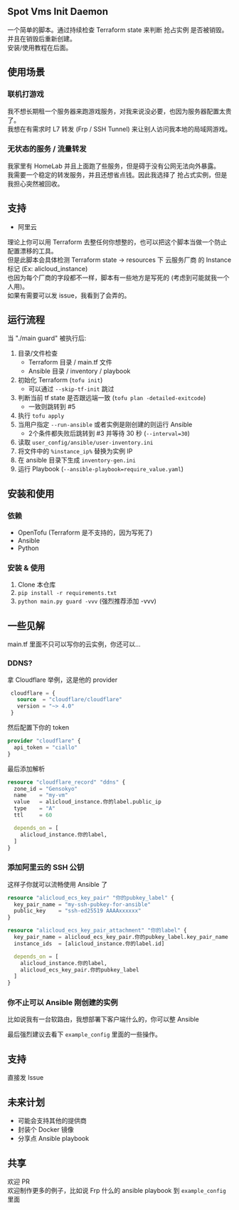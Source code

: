 ## Spot Vms Init Daemon

一个简单的脚本。通过持续检查 Terraform state 来判断 抢占实例 是否被销毁。并且在销毁后重新创建。  
安装/使用教程在后面。

## 使用场景

### 联机打游戏
我不想长期租一个服务器来跑游戏服务，对我来说没必要，也因为服务器配置太贵了。  
我想在有需求时 L7 转发 (Frp / SSH Tunnel) 来让别人访问我本地的局域网游戏。

### 无状态的服务 / 流量转发
我家里有 HomeLab 并且上面跑了些服务，但是碍于没有公网无法向外暴露。  
我需要一个稳定的转发服务，并且还想省点钱。因此我选择了 抢占式实例，但是我担心突然被回收。

## 支持
- 阿里云

理论上你可以用 Terraform 去整任何你想整的，也可以把这个脚本当做一个防止配置漂移的工具。  
但是此脚本会具体检测 Terraform state -> resources 下 云服务厂商 的 Instance 标记 (Ex: alicloud_instance)  
也因为每个厂商的字段都不一样，脚本有一些地方是写死的 (考虑到可能就我一个人用)。  
如果有需要可以发 issue，我看到了会弄的。

## 运行流程
当 "./main guard" 被执行后:
1. 目录/文件检查
   - Terraform 目录 / main.tf 文件
   - Ansible 目录 / inventory / playbook
2. 初始化 Terraform (``tofu init``)
   - 可以通过 ``--skip-tf-init`` 跳过
3. 判断当前 tf state 是否跟远端一致 (``tofu plan -detailed-exitcode``)
   - 一致则跳转到 #5
4. 执行 ``tofu apply`` 
5. 当用户指定 ``--run-ansible`` 或者实例是刚创建的则运行 Ansible
   - 2个条件都失败后跳转到 #3 并等待 30 秒 (``--interval=30``)
6. 读取 ``user_config/ansible/user-inventory.ini``
7. 将文件中的 ``%instance_ip%`` 替换为实例 IP
8. 在 ansible 目录下生成 ``inventory-gen.ini``
9. 运行 Playbook (``--ansible-playbook=require_value.yaml``)

## 安装和使用

### 依赖
- OpenTofu (Terraform 是不支持的，因为写死了)
- Ansible
- Python

### 安装 & 使用
1. Clone 本仓库
2. ``pip install -r requirements.txt``
3. ``python main.py guard -vvv`` (强烈推荐添加 -vvv)

## 一些见解
main.tf 里面不只可以写你的云实例，你还可以...

### DDNS?
拿 Cloudflare 举例，这是他的 provider
```terraform
 cloudflare = {
   source  = "cloudflare/cloudflare"
   version = "~> 4.0"
 }
```
然后配置下你的 token
```terraform
provider "cloudflare" {
  api_token = "ciallo"
}
```
最后添加解析
```terraform
resource "cloudflare_record" "ddns" {
  zone_id = "Gensokyo"
  name    = "my-vm"
  value   = alicloud_instance.你的label.public_ip
  type    = "A"
  ttl     = 60

  depends_on = [
    alicloud_instance.你的label,
  ]
}
```

### 添加阿里云的 SSH 公钥
这样子你就可以流畅使用 Ansible 了
```terraform
resource "alicloud_ecs_key_pair" "你的pubkey_label" {
  key_pair_name = "my-ssh-pubkey-for-ansible"
  public_key    = "ssh-ed25519 AAAAxxxxxx"
}
```

```terraform
resource "alicloud_ecs_key_pair_attachment" "你的label" {
  key_pair_name = alicloud_ecs_key_pair.你的pubkey_label.key_pair_name
  instance_ids  = [alicloud_instance.你的label.id]

  depends_on = [
    alicloud_instance.你的label,
    alicloud_ecs_key_pair.你的pubkey_label
  ]
}
```

### 你不止可以 Ansible 刚创建的实例
比如说我有一台软路由，我想部署下客户端什么的，你可以整 Ansible

最后强烈建议去看下 ``example_config`` 里面的一些操作。

## 支持
直接发 Issue

## 未来计划
- 可能会支持其他的提供商
- 封装个 Docker 镜像
- 分享点 Ansible playbook

## 共享
欢迎 PR  
欢迎制作更多的例子，比如说 Frp 什么的 ansible playbook 到 ``example_config`` 里面
